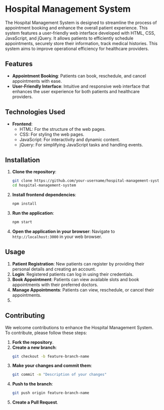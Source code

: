 # Hospital Management System

The Hospital Management System is designed to streamline the process of appointment booking and enhance the overall patient experience. This system features a user-friendly web interface developed with HTML, CSS, JavaScript, and jQuery. It allows patients to efficiently schedule appointments, securely store their information, track medical histories. This system aims to improve operational efficiency for healthcare providers.

## Features

- **Appointment Booking**: Patients can book, reschedule, and cancel appointments with ease.
- **User-Friendly Interface**: Intuitive and responsive web interface that enhances the user experience for both patients and healthcare providers.

## Technologies Used

- **Frontend**:
  - HTML: For the structure of the web pages.
  - CSS: For styling the web pages.
  - JavaScript: For interactivity and dynamic content.
  - jQuery: For simplifying JavaScript tasks and handling events.


## Installation

1. **Clone the repository**:
    ```bash
    git clone https://github.com/your-username/hospital-management-system.git
    cd hospital-management-system
    ```
    
3. **Install frontend dependencies**:
    ```bash
    npm install
    ```

4. **Run the application**:
    ```bash
    npm start
    ```

5. **Open the application in your browser**:
    Navigate to `http://localhost:3000` in your web browser.

## Usage

1. **Patient Registration**: New patients can register by providing their personal details and creating an account.
2. **Login**: Registered patients can log in using their credentials.
3. **Book Appointment**: Patients can view available slots and book appointments with their preferred doctors.
4. **Manage Appointments**: Patients can view, reschedule, or cancel their appointments.
5. 
## Contributing

We welcome contributions to enhance the Hospital Management System. To contribute, please follow these steps:

1. **Fork the repository**.
2. **Create a new branch**:
    ```bash
    git checkout -b feature-branch-name
    ```
3. **Make your changes and commit them**:
    ```bash
    git commit -m "Description of your changes"
    ```
4. **Push to the branch**:
    ```bash
    git push origin feature-branch-name
    ```
5. **Create a Pull Request**.

